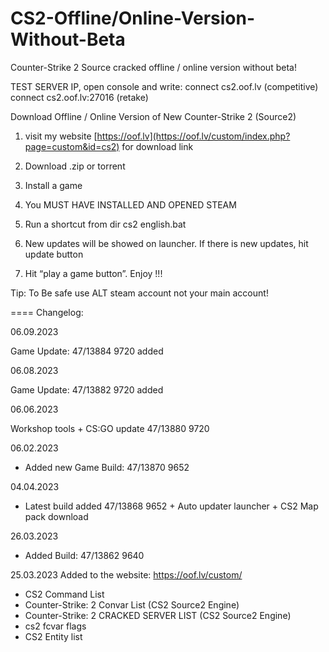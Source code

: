 # CS2-Offline/Online-Version-Without-Beta
Counter-Strike 2 Source cracked offline / online version without beta!

TEST SERVER IP, open console and write: 
connect cs2.oof.lv (competitive)
connect cs2.oof.lv:27016 (retake)

Download Offline / Online Version of New Counter-Strike 2 (Source2) 




1. visit my website [https://oof.lv](https://oof.lv/custom/index.php?page=custom&id=cs2) for download link

2. Download .zip or torrent

3. Install a game

4. You MUST HAVE INSTALLED AND OPENED STEAM

5. Run a shortcut from dir cs2 english.bat

6. New updates will be showed on launcher. If there is new updates, hit update button

7. Hit “play a game button”. Enjoy !!!

Tip: To Be safe use ALT steam account not your main account!


====
Changelog:

06.09.2023

Game Update: 47/13884 9720 added

06.08.2023

Game Update: 47/13882 9720 added

06.06.2023

Workshop tools + CS:GO update 47/13880 9720 

06.02.2023

- Added new  Game Build: 47/13870 9652

04.04.2023

- Latest build added 47/13868 9652 + Auto updater launcher + CS2 Map pack download

26.03.2023
- Added Build: 47/13862 9640

25.03.2023
Added to the website: https://oof.lv/custom/

- CS2 Command List
- Counter-Strike: 2 Convar List (CS2 Source2 Engine)
- Counter-Strike: 2 CRACKED SERVER LIST (CS2 Source2 Engine)
- cs2 fcvar flags
- CS2 Entity list
